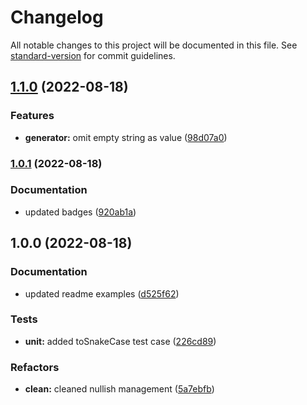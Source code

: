 # Changelog

All notable changes to this project will be documented in this file. See [standard-version](https://github.com/conventional-changelog/standard-version) for commit guidelines.

## [1.1.0](https://github.com/CorentinTh/oggen/compare/v1.0.1...v1.1.0) (2022-08-18)


### Features

* **generator:** omit empty string as value ([98d07a0](https://github.com/CorentinTh/oggen/commit/98d07a0ce34d13f5b84ef16c1b37bf14e19b1c33))

### [1.0.1](https://github.com/CorentinTh/oggen/compare/v1.0.0...v1.0.1) (2022-08-18)


### Documentation

* updated badges ([920ab1a](https://github.com/CorentinTh/oggen/commit/920ab1acb7a451eda0ea48a0ee1c065733763d6f))

## 1.0.0 (2022-08-18)


### Documentation

* updated readme examples ([d525f62](https://github.com/CorentinTh/oggen/commit/d525f62d121973ef1f1917974fada967e41035e8))


### Tests

* **unit:** added toSnakeCase test case ([226cd89](https://github.com/CorentinTh/oggen/commit/226cd89d2263910150f3ab03b0c08f187aa57e8b))


### Refactors

* **clean:** cleaned nullish management ([5a7ebfb](https://github.com/CorentinTh/oggen/commit/5a7ebfbb09ac0a1eaade9f4af859c03bb667079f))
